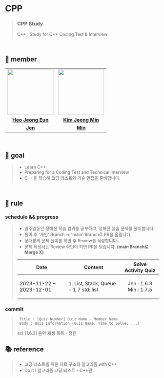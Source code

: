 # CPP

>  ### CPP Study
>  C++ : Study for C++ Coding Test &amp; Interview

<br>

## 👋 member 
<table>
  <tr>
    <td align="center"><a href="https://github.com/Heo-Jeong-Eun"><img src="https://avatars.githubusercontent.com/Heo-Jeong-Eun" width="150px;" alt="">
    <td align="center"><a href="https://github.com/JeongMin-98"><img src="https://avatars.githubusercontent.com/u/64830434?v=4" width="150px;" alt="">
    </td>
  </tr>
  <tr>
    <td align="center"><a href="https://github.com/Heo-Jeong-Eun"><b>Heo Jeong Eun</b></td>
    <td align="center"><a href="https://github.com/JeongMin-98"><b>Kim Jeong Min</b></td>
  </tr>
  <tr>
    <td align="center"><a href="https://github.com/Heo-Jeong-Eun/CPP/tree/Jen"><b>Jen</b></td>
    <td align="center"><a href="https://github.com/Heo-Jeong-Eun/CPP/tree/Min"><b>Min</b></td>
  </tr>
</table>

<br>

## 🚀 goal
>  - Learn C++
>  - Preparing for a Coding Test and Technical Interview
>  - C++을 학습해 코딩 테스트와 기술 면접을 준비합니다. 

<br>

## 🫡 rule

### schedule && progress  
> - 일주일동안 정해진 학습 범위를 공부하고, 정해진 실습 문제를 풀이합니다.
> - 풀이 후 '개인' Branch -> 'main' Branch로 PR을 올립니다.
> - 상대방의 문제 풀이를 확인 후 Review를 작성합니다.
> - 문제 작성사는 Review 확인이 되면 PR을 닫습니다. **(main Branch로 Merge X)**

>  | Date | Content | Solve Activity Quiz |
>  | --- | --- | --- | 
>  | 2023-11-22 ~ 2023-12-01 | 1. List, Stack, Queue - 1.7 std::list | <p align="center">Jen : 1.6.3 <br> Min : 1.7.5</p> |

### commit 
> ```shell
>  Title : [Quiz Number] Quiz Name - Member Name
>  Body : Quiz Information (Quiz Name, Time to Solve, ...)
>  ```
> ex) [1.6.3] 음악 재생 목록 - 정은 

## 📚 reference
>  - 코딩 테스트를 위한 자료 구조와 알고리즘 with C++
>  - Do it ! 알고리즘 코딩 테스트 - C++편
